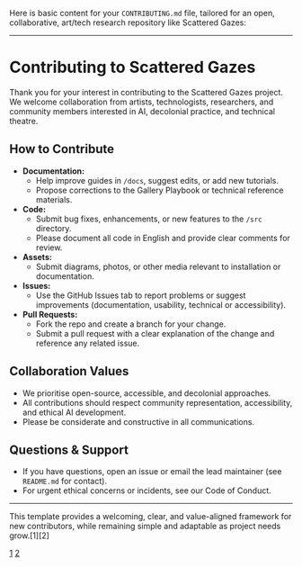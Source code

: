 Here is basic content for your `CONTRIBUTING.md` file, tailored for an open, collaborative, art/tech research repository like Scattered Gazes:

***

# Contributing to Scattered Gazes

Thank you for your interest in contributing to the Scattered Gazes project.
We welcome collaboration from artists, technologists, researchers, and community members interested in AI, decolonial practice, and technical theatre.

## How to Contribute

- **Documentation:**  
  - Help improve guides in `/docs`, suggest edits, or add new tutorials.
  - Propose corrections to the Gallery Playbook or technical reference materials.
- **Code:**  
  - Submit bug fixes, enhancements, or new features to the `/src` directory.
  - Please document all code in English and provide clear comments for review.
- **Assets:**  
  - Submit diagrams, photos, or other media relevant to installation or documentation.  
- **Issues:**  
  - Use the GitHub Issues tab to report problems or suggest improvements (documentation, usability, technical or accessibility).
- **Pull Requests:**  
  - Fork the repo and create a branch for your change.
  - Submit a pull request with a clear explanation of the change and reference any related issue.

## Collaboration Values

- We prioritise open-source, accessible, and decolonial approaches.
- All contributions should respect community representation, accessibility, and ethical AI development.
- Please be considerate and constructive in all communications.

## Questions & Support

- If you have questions, open an issue or email the lead maintainer (see `README.md` for contact).
- For urgent ethical concerns or incidents, see our Code of Conduct.

***

This template provides a welcoming, clear, and value-aligned framework for new contributors, while remaining simple and adaptable as project needs grow.[1][2]

[1](https://ppl-ai-file-upload.s3.amazonaws.com/web/direct-files/collection_d7f8869d-7180-4400-9de1-659e93fb9379/5a3db40e-0c7b-452e-9961-ecb9039bbc65/24-full-technical-theatre-playbook.pdf)
[2](https://ppl-ai-file-upload.s3.amazonaws.com/web/direct-files/collection_d7f8869d-7180-4400-9de1-659e93fb9379/d5fe4a3a-b3c9-47ad-bfba-111b075ce287/29.pdf)
